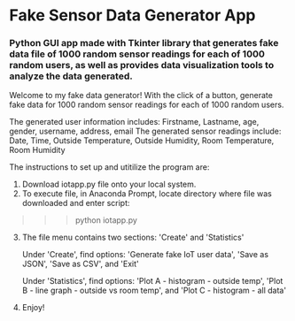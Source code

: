 # Fake Sensor Data Generator App
### Python GUI app made with Tkinter library that generates fake data file of 1000 random sensor readings for each of 1000 random users, as well as provides data visualization tools to analyze the data generated.

Welcome to my fake data generator!
With the click of a button, generate fake data for 1000 random sensor readings for each of 1000 random users.

The generated user information includes: Firstname, Lastname, age, gender, username, address, email
The generated sensor readings include: Date, Time, Outside Temperature, Outside Humidity,  Room Temperature, Room Humidity

The instructions to set up and utitilize the program are:
1. Download iotapp.py file onto your local system.
2. To execute file, in Anaconda Prompt, locate directory where file was downloaded and enter script:
>>> python iotapp.py
3.  The file menu contains two sections: 'Create' and 'Statistics'

    Under 'Create', find options: 
        'Generate fake IoT user data', 
        'Save as JSON',
        'Save as CSV',
         and 'Exit'
         
    Under 'Statistics', find options: 
        'Plot A - histogram - outside temp',
        'Plot B - line graph - outside vs room temp',
        and 'Plot C - histogram - all data'
4. Enjoy!
